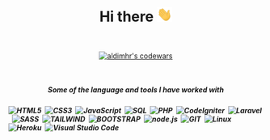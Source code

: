 <h1 align="center">Hi there <img src="https://raw.githubusercontent.com/ABSphreak/ABSphreak/master/gifs/Hi.gif" width="30px"></h1>

<br />


<p align="center">
<a href="https://www.codewars.com/users/aldimhr">
  <img align="center" alt="aldimhr's codewars" src="https://cdn.jsdelivr.net/npm/simple-icons@3.0.1/icons/codewars.svg" height="30" width="40"  />
</a>
</p>
<br />

<p align="center">
<h5 align="center">Some of the language and tools I have worked with<h5>
</p>


![HTML5](https://img.shields.io/badge/-HTML5-000000?style=flat&logo=HTML5)&nbsp;
![CSS3](https://img.shields.io/badge/-CSS3-000000?style=flat&logo=CSS3)&nbsp;
![JavaScript](https://img.shields.io/badge/-JavaScript-000000?style=flat&logo=javascript)&nbsp;
![SQL](https://img.shields.io/badge/-SQL-000000?style=flat&logo=MySQL)&nbsp;
![PHP](https://img.shields.io/badge/-PHP-000000?style=flat&logo=php)&nbsp;
![CodeIgniter](https://img.shields.io/badge/CodeIgniter-000000?&style=flat&logo=codeigniter)&nbsp;
![Laravel](https://img.shields.io/badge/Laravel-000000?&style=flat&logo=Laravel)&nbsp;
![SASS](https://img.shields.io/badge/-SASS-000000?style=flat&logo=SASS)&nbsp;
![TAILWIND](https://img.shields.io/badge/TailwindCSS-000000.svg?&style=flat&logo=tailwind-css)&nbsp;
![BOOTSTRAP](https://img.shields.io/badge/Bootstrap-000000?&style=flat&logo=bootstrap)&nbsp;
![node.js](https://img.shields.io/badge/Node.js-000000?&style=flat&logo=node.js)&nbsp;
![GIT](https://img.shields.io/badge/git-000000?&style=flat&logo=git)&nbsp;
![Linux](https://img.shields.io/badge/Linux-000000?&style=flat&logo=linux)&nbsp;
![Heroku](https://img.shields.io/badge/Heroku-000000?&style=flat&logo=heroku)&nbsp;
![Visual Studio Code](https://img.shields.io/badge/-Visual%20Studio%20Code-000000?style=flat&logo=visual-studio-code&logoColor=007ACC)&nbsp;


